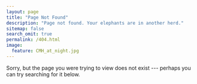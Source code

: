 ```yaml
---
layout: page
title: "Page Not Found"
description: "Page not found. Your elephants are in another herd."
sitemap: false
search_omit: true
permalink: /404.html
image:
  feature: CMH_at_night.jpg
---  
```


Sorry, but the page you were trying to view does not exist --- perhaps you can try searching for it below.

<script type="text/javascript">
  var GOOG_FIXURL_LANG = 'en';
  var GOOG_FIXURL_SITE = '{{ site.url }}'
</script>
<script type="text/javascript"
  src="//linkhelp.clients.google.com/tbproxy/lh/wm/fixurl.js">
</script>
